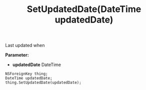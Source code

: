 ﻿---
uid: crmscript_ref_NSForeignKey_SetUpdatedDate
title: SetUpdatedDate(DateTime updatedDate)
intellisense: NSForeignKey.SetUpdatedDate
keywords: NSForeignKey, GetUpdatedDate
so.topic: reference
---

Last updated when

**Parameter:** 
 - **updatedDate** DateTime

```crmscript
NSForeignKey thing;
DateTime updatedDate;
thing.SetUpdatedDate(updatedDate);
```

